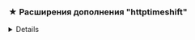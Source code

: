 
### ★ Расширения дополнения "httptimeshift"

<details>

📌 **Установка**

- поместить в папку _`..\luaScr\user\httptimeshift\extensions`_

**для источников**
название | сайт
------------ | -------------
24часаТВ | https://app.24h.tv
lime HD | https://limehd.tv
edem (ILook) | https://ilook.tv
peers TV | https://peers.tv
RT | https://rt.ru
impuls TV | http://impulstv.ru
yandex | https://hd.kinopoisk.ru
antifriztv | https://antifriztv.com

</details>
